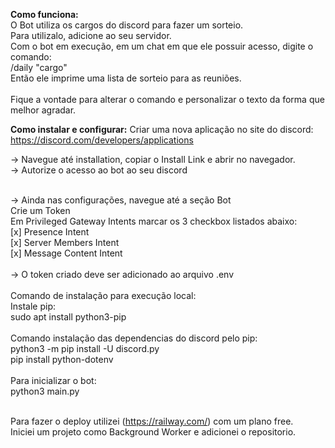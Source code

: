<b>Como funciona:</b><br>
O Bot utiliza os cargos do discord para fazer um sorteio.<br>
Para utilizalo, adicione ao seu servidor.<br>
Com o bot em execução, em um chat em que ele possuir acesso, digite o comando:<br>
/daily "cargo"<br>
Então ele imprime uma lista de sorteio para as reuniões.
<br><br>
Fique a vontade para alterar o comando e personalizar o texto da forma que melhor agradar.


<b>Como instalar e configurar:</b>
Criar uma nova aplicação no site do discord:<br>
https://discord.com/developers/applications

-> Navegue até installation, copiar o Install Link e abrir no navegador.<br>
-> Autorize o acesso ao bot ao seu discord<br><br>

-> Ainda nas configurações, navegue até a seção Bot<br>
Crie um Token<br>
Em Privileged Gateway Intents marcar os 3 checkbox listados abaixo:<br>
[x] Presence Intent<br>
[x] Server Members Intent<br>
[x] Message Content Intent<br>
<br>
-> O token criado deve ser adicionado ao arquivo .env
<br><br>
Comando de instalação para execução local:
<br>
Instale pip:
<br>
sudo apt install python3-pip
<br>
<br>
Comando instalação das dependencias do discord pelo pip:
<br>
python3 -m pip install -U discord.py
<br>
pip install python-dotenv
<br><br>
Para inicializar o bot: 
<br>
python3 main.py
<br><br>


Para fazer o deploy utilizei (https://railway.com/) com um plano free.
<br>
Iniciei um projeto como Background Worker e adicionei o repositorio.




